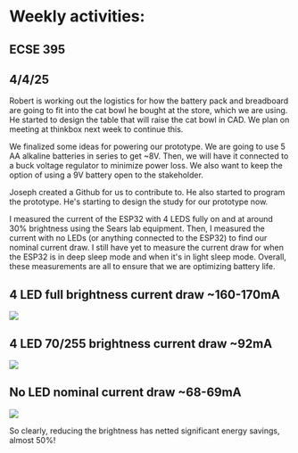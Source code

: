 # Weekly activities:

## ECSE 395 
## 4/4/25

Robert is working out the logistics for how the battery pack and breadboard are going to fit into the cat bowl he bought at the store, which we are using. He started to design the table that will raise the cat bowl in CAD. We plan on meeting at thinkbox next week to continue this. 

We finalized some ideas for powering our prototype. We are going to use 5 AA alkaline batteries in series to get ~8V. Then, we will have it connected to a buck voltage regulator to minimize power loss. We also want to keep the option of using a 9V battery open to the stakeholder.

Joseph created a Github for us to contribute to. He also started to program the prototype. He's starting to design the study for our prototype now. 

I measured the current of the ESP32 with 4 LEDS fully on and at around 30% brightness using the Sears lab equipment. Then, I measured the current with no LEDs (or anything connected to the ESP32) to find our nominal current draw. I still have yet to measure the current draw for when the ESP32 is in deep sleep mode and when it's in light sleep mode. Overall, these measurements are all to ensure that we are optimizing battery life. 
## 4 LED full brightness current draw ~160-170mA
![](Pasted%20image%2020250404150929.png)

## 4 LED 70/255 brightness current draw ~92mA
![](Pasted%20image%2020250404151047.png)

## No LED nominal current draw ~68-69mA
![](PXL_20250404_124648756.jpg)

So clearly, reducing the brightness has netted significant energy savings, almost 50%!